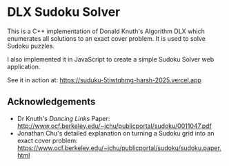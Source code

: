 # DLX Sudoku Solver
This is a C++ implementation of Donald Knuth's Algorithm DLX which enumerates all solutions to an exact cover problem. It is used to solve Sudoku puzzles.

I also implemented it in JavaScript to create a simple Sudoku Solver web application.

See it in action at: https://suduku-5tiwtqhmg-harsh-2025.vercel.app

## Acknowledgements
* Dr Knuth's *Dancing Links* Paper: http://www.ocf.berkeley.edu/~jchu/publicportal/sudoku/0011047.pdf
* Jonathan Chu's detailed explanation on turning a Sudoku grid into an exact cover problem: https://www.ocf.berkeley.edu/~jchu/publicportal/sudoku/sudoku.paper.html
